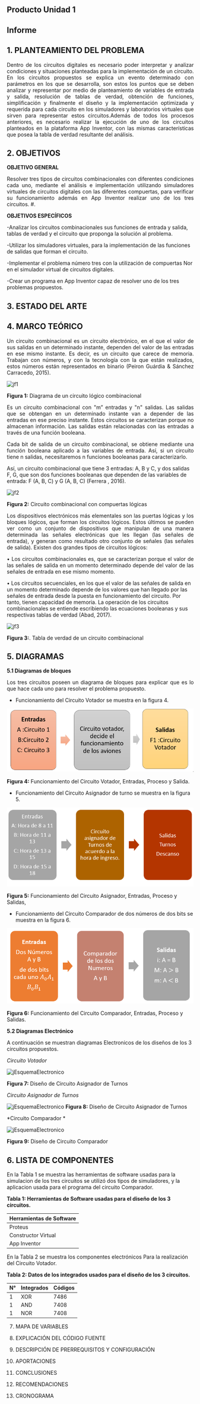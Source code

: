 ## Producto Unidad 1
## Informe
## 1. PLANTEAMIENTO DEL PROBLEMA

<p style="text-align: justify;">Dentro de los circuitos digitales es necesario poder interpretar y analizar condiciones y situaciones planteadas para la implementación de un circuito. En los circuitos propuestos se explica un evento determinado con parámetros en los que se desarrolla, son estos los puntos que se deben analizar y representar por medio de planteamiento de variables de entrada y salida, resolución de tablas de verdad, obtención de funciones, simplificación y finalmente el diseño y la implementación optimizada y requerida para cada circuito en los simuladores y laboratorios virtuales que sirven para representar estos circuitos.Además de todos los procesos anteriores, es necesario realizar la ejecución de uno de los circuitos planteados en la plataforma App Inventor, con las mismas características que posea la tabla de verdad resultante del análisis.</p>

## 2. OBJETIVOS

**OBJETIVO GENERAL**

<p style="text-align: justify;">Resolver tres tipos de circuitos combinacionales con diferentes condiciones cada uno, mediante el análisis e implementación utilizando simuladores virtuales de circuitos digitales con las diferentes compuertas, para verificar su funcionamiento además en App Inventor realizar uno de los tres circuitos. #.</p>

**OBJETIVOS ESPECÍFICOS**

-Analizar los circuitos combinacionales sus funciones de entrada y salida, tablas de verdad y el circuito que proponga la solución al problema.

-Utilizar los simuladores virtuales, para la implementación de las funciones de salidas que forman el circuito.

-Implementar el problema número tres con la utilización de compuertas Nor en el simulador virtual de circuitos digitales.

-Crear un programa en App Inventor capaz de resolver uno de los tres problemas propuestos.

## 3. ESTADO DEL ARTE

## 4.  MARCO TEÓRICO
<p style="text-align: justify;">Un circuito combinacional es un circuito electrónico, en el que el valor de sus salidas en un determinado instante, dependen del valor de las entradas en ese mismo instante. Es decir, es un circuito que carece de memoria. Trabajan con números, y con la tecnología con la que están realizados, estos números están representados en binario (Peiron Guárdia & Sánchez Carracedo, 2015).</p>

![jf1]( https://github.com/JorgeGallegos99/Producto-Unidad-1/blob/master/Img/jf1.png)

   **Figura 1:** Diagrama de un circuito lógico combinacional

<p style="text-align: justify;"> Es un circuito combinacional con "m” entradas y "n" salidas. Las salidas que se obtengan en un determinado instante van a depender de las entradas en ese preciso instante. Estos circuitos se caracterizan porque no almacenan información. Las salidas están relacionadas con las entradas a través de una función booleana.</p>

<p style="text-align: justify;"> Cada bit de salida de un circuito combinacional, se obtiene mediante una función booleana aplicado a las variables de entrada. Así, si un circuito tiene n salidas, necesitaremos n funciones booleanas para caracterizarlo.</p>

Así, un circuito combinacional que tiene 3 entradas: A, B y C, y dos salidas F, G, que son dos funciones booleanas que dependen de las variables de entrada: F (A, B, C) y G (A, B, C) (Ferrera , 2016).

![jf2]( https://github.com/JorgeGallegos99/Producto-Unidad-1/blob/master/Img/jf2.png)

**Figura 2:** Circuito combinacional con compuertas lógicas

<p style="text-align: justify;"> Los dispositivos electrónicos más elementales son las puertas lógicas y los bloques lógicos, que forman los circuitos lógicos. Estos últimos se pueden ver como un conjunto de dispositivos que manipulan de una manera determinada las señales electrónicas que les llegan (las señales de entrada), y generan como resultado otro conjunto de señales (las señales de salida). 
Existen dos grandes tipos de circuitos lógicos: </p> 

<p style="text-align: justify;">•	Los circuitos combinacionales
es, que se caracterizan porque el valor de las señales de salida en un momento determinado depende del valor de las señales de entrada en ese mismo momento. 
  
•	Los circuitos secuenciales, en los que el valor de las señales de salida en un momento determinado depende de los valores que han llegado por las señales de entrada desde la puesta en funcionamiento del circuito. Por tanto, tienen capacidad de memoria.
La operación de los circuitos combinacionales se entiende escribiendo las ecuaciones booleanas y sus respectivas tablas de verdad (Abad, 2017).</p>

![jf3](https://github.com/JorgeGallegos99/Producto-Unidad-1/blob/master/Img/jf3.png)

   **Figura 3:**. Tabla de verdad de un circuito combinacional
          
## 5. DIAGRAMAS

**5.1 Diagramas de bloques**

<p style="text-align: justify;">Los tres circuitos  poseen un diagrama de bloques para explicar que  es lo que hace cada uno para resolver el problema propuesto.</p>
  
* Funcionamiento del Circuito  Votador se muestra en la figura 4.</p>

![Fgimg1.PNG](https://github.com/CFernanda/Producto-Unidad-1/blob/master/Img/Fgimg1.PNG)

   **Figura 4:** Funcionamiento del Circuito Votador, Entradas, Proceso y Salida.
   
 * Funcionamiento del Circuito  Asignador de turno se muestra en la figura 5.</p>

![Fgimg3.PNG](https://github.com/CFernanda/Producto-Unidad-1/blob/master/Img/Fgimg3.PNG)

   **Figura 5:** Funcionamiento del Circuito Asignador, Entradas, Proceso y Salidas,
   
* Funcionamiento del Circuito  Comparador de dos números de dos bits se muestra en la figura 6.</p>

![Fgimg2.PNG](https://github.com/CFernanda/Producto-Unidad-1/blob/master/Img/Fgimg2.PNG)

   **Figura 6:** Funcionamiento del Circuito Comparador, Entradas, Proceso y Salidas.

**5.2 Diagramas Electrónico**

A continuación se muestran diagramas Electronicos de los diseños de los 3 circuitos propuestos. 

*Circuito Votador*

![jEsquemaElectronico](https://github.com/JorgeGallegos99/Producto-Unidad-1/blob/master/Img/jDiagramaElectronico.png)
   
   **Figura 7:** Diseño de Circuito Asignador de Turnos 
   
*Circuito Asignador de Turnos*

![jEsquemaElectronico](https://github.com/JorgeGallegos99/Producto-Unidad-1/blob/master/Img/jDiagramaElectronico.png)
   **Figura 8:** Diseño de Circuito Asignador de Turnos 

*Circuito Comparador *

![jEsquemaElectronico](https://github.com/JorgeGallegos99/Producto-Unidad-1/blob/master/Img/jDiagramaElectronico.png)

   **Figura 9:** Diseño de Circuito Comparador

## 6. LISTA DE COMPONENTES

En la Tabla 1 se muestra las herramientas  de software usadas para la simulacion de los tres circuitos se utilizó dos tipos de simuladores, y la aplicacion usada para el programa del circuito Comparador.

**Tabla 1: Herramientas de Software usadas para el diseño de los 3 circuitos.**

   |     **Herramientas de Software**      |                 
   |---------------------------------------|
   |            Proteus                    | 
   |       Constructor Virtual             |
   |          App Inventor                 | 
   
En la Tabla 2 se muestra los componentes electrónicos Para la realización del Circuito Votador.

**Tabla 2: Datos de los integrados usados para el diseño de los 3 circuitos.**

   | **N°**|**Integrados**	|  **Códigos**    |     
   |-------|--------------|----------------|
   |      1|   XOR	      |     7486       |
   |      1|   AND        |     7408       |
   |      1|   NOR        |     7408       |

                       


7. MAPA DE VARIABLES

8. EXPLICACIÓN DEL CÓDIGO FUENTE

9. DESCRIPCIÓN DE PRERREQUISITOS Y CONFIGURACIÓN

10. APORTACIONES

11. CONCLUSIONES


12. RECOMENDACIONES

13. CRONOGRAMA
